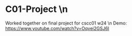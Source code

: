 # C01-Project \n
Worked together on final project for cscc01 w24 \n
Demo: https://www.youtube.com/watch?v=Oqvei2GSJ6I
